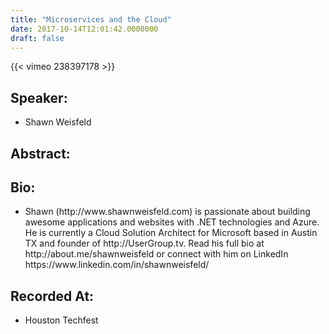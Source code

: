 ```yaml
---
title: "Microservices and the Cloud"
date: 2017-10-14T12:01:42.0000000
draft: false
---
```


{{< vimeo 238397178 >}}

## Speaker:

 - Shawn Weisfeld

## Abstract:



## Bio:

 - <p>Shawn (http://www.shawnweisfeld.com) is passionate about building awesome applications and websites with .NET technologies and Azure. He is currently a Cloud Solution Architect for Microsoft based in Austin TX and founder of http://UserGroup.tv. Read his full bio at http://about.me/shawnweisfeld or connect with him on LinkedIn https://www.linkedin.com/in/shawnweisfeld/</p>

## Recorded At:

 - Houston Techfest

